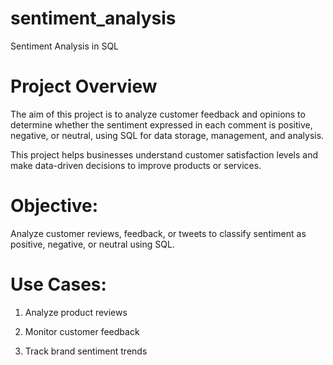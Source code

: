 # sentiment_analysis

 Sentiment Analysis in SQL

# Project Overview

The aim of this project is to analyze customer feedback and opinions to determine whether the sentiment expressed in each comment is positive, negative, or neutral, using SQL for data storage, management, and analysis.

This project helps businesses understand customer satisfaction levels and make data-driven decisions to improve products or services.

# Objective:

Analyze customer reviews, feedback, or tweets to classify sentiment as positive, negative, or neutral using SQL.

# Use Cases:

1. Analyze product reviews

2. Monitor customer feedback

3. Track brand sentiment trends
